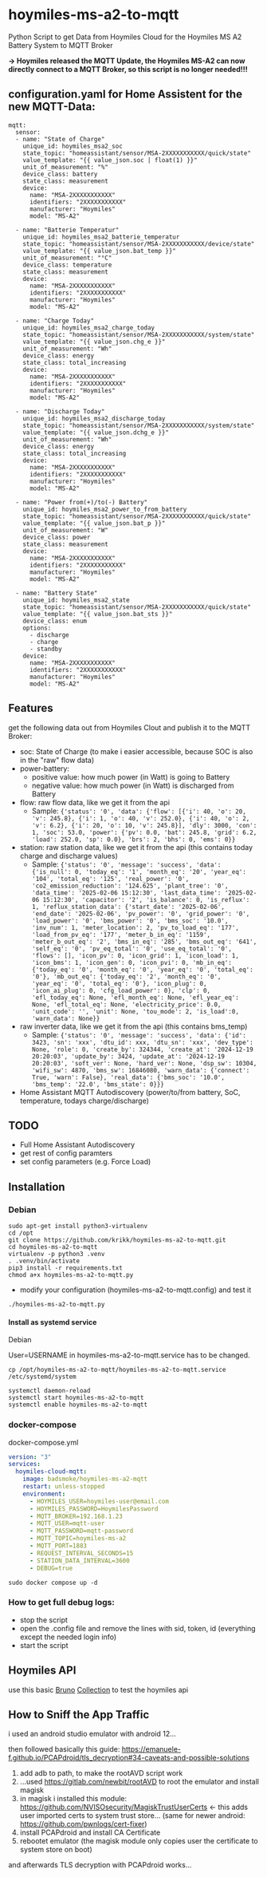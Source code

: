 # hoymiles-ms-a2-to-mqtt
Python Script to get Data from Hoymiles Cloud for the Hoymiles MS A2 Battery System to MQTT Broker

**-> Hoymiles released the MQTT Update, the Hoymiles MS-A2 can now directly connect to a MQTT Broker, so this script is no longer needed!!!**

## configuration.yaml for Home Assistent for the new MQTT-Data:

```
mqtt:
  sensor:
  - name: "State of Charge"
    unique_id: hoymiles_msa2_soc
    state_topic: "homeassistant/sensor/MSA-2XXXXXXXXXXX/quick/state"
    value_template: "{{ value_json.soc | float(1) }}"
    unit_of_measurement: "%"
    device_class: battery
    state_class: measurement
    device:
      name: "MSA-2XXXXXXXXXXX"
      identifiers: "2XXXXXXXXXXX"
      manufacturer: "Hoymiles"
      model: "MS-A2"

  - name: "Batterie Temperatur"
    unique_id: hoymiles_msa2_batterie_temperatur
    state_topic: "homeassistant/sensor/MSA-2XXXXXXXXXXX/device/state"
    value_template: "{{ value_json.bat_temp }}"
    unit_of_measurement: "°C"
    device_class: temperature
    state_class: measurement
    device:
      name: "MSA-2XXXXXXXXXXX"
      identifiers: "2XXXXXXXXXXX"
      manufacturer: "Hoymiles"
      model: "MS-A2"

  - name: "Charge Today"
    unique_id: hoymiles_msa2_charge_today
    state_topic: "homeassistant/sensor/MSA-2XXXXXXXXXXX/system/state"
    value_template: "{{ value_json.chg_e }}"
    unit_of_measurement: "Wh"
    device_class: energy
    state_class: total_increasing
    device:
      name: "MSA-2XXXXXXXXXXX"
      identifiers: "2XXXXXXXXXXX"
      manufacturer: "Hoymiles"
      model: "MS-A2"

  - name: "Discharge Today"
    unique_id: hoymiles_msa2_discharge_today
    state_topic: "homeassistant/sensor/MSA-2XXXXXXXXXXX/system/state"
    value_template: "{{ value_json.dchg_e }}"
    unit_of_measurement: "Wh"
    device_class: energy
    state_class: total_increasing
    device:
      name: "MSA-2XXXXXXXXXXX"
      identifiers: "2XXXXXXXXXXX"
      manufacturer: "Hoymiles"
      model: "MS-A2"

  - name: "Power from(+)/to(-) Battery"
    unique_id: hoymiles_msa2_power_to_from_battery
    state_topic: "homeassistant/sensor/MSA-2XXXXXXXXXXX/quick/state"
    value_template: "{{ value_json.bat_p }}"
    unit_of_measurement: "W"
    device_class: power
    state_class: measurement
    device:
      name: "MSA-2XXXXXXXXXXX"
      identifiers: "2XXXXXXXXXXX"
      manufacturer: "Hoymiles"
      model: "MS-A2"

  - name: "Battery State"
    unique_id: hoymiles_msa2_state
    state_topic: "homeassistant/sensor/MSA-2XXXXXXXXXXX/quick/state"
    value_template: "{{ value_json.bat_sts }}"
    device_class: enum
    options:
      - discharge
      - charge
      - standby
    device:
      name: "MSA-2XXXXXXXXXXX"
      identifiers: "2XXXXXXXXXXX"
      manufacturer: "Hoymiles"
      model: "MS-A2"

```

## Features
get the following data out from Hoymiles Clout and publish it to the MQTT Broker:
- soc: State of Charge (to make i easier accessible, because SOC is also in the "raw" flow data)
- power-battery:
  - positive value: how much power (in Watt) is going to Battery
  - negative value: how much power (in Watt) is discharged from Battery
- flow: raw flow data, like we get it from the api
  - Sample: ```{'status': '0', 'data': {'flow': [{'i': 40, 'o': 20, 'v': 245.8}, {'i': 1, 'o': 40, 'v': 252.0}, {'i': 40, 'o': 2, 'v': 6.2}, {'i': 20, 'o': 10, 'v': 245.8}], 'dly': 3000, 'con': 1, 'soc': 53.0, 'power': {'pv': 0.0, 'bat': 245.8, 'grid': 6.2, 'load': 252.0, 'sp': 0.0}, 'brs': 2, 'bhs': 0, 'ems': 0}}```
- station: raw station data, like we get it from the api (this contains today charge and discharge values)
  - Sample: ```{'status': '0', 'message': 'success', 'data': {'is_null': 0, 'today_eq': '1', 'month_eq': '20', 'year_eq': '104', 'total_eq': '125', 'real_power': '0', 'co2_emission_reduction': '124.625', 'plant_tree': '0', 'data_time': '2025-02-06 15:12:30', 'last_data_time': '2025-02-06 15:12:30', 'capacitor': '2', 'is_balance': 0, 'is_reflux': 1, 'reflux_station_data': {'start_date': '2025-02-06', 'end_date': '2025-02-06', 'pv_power': '0', 'grid_power': '0', 'load_power': '0', 'bms_power': '0', 'bms_soc': '10.0', 'inv_num': 1, 'meter_location': 2, 'pv_to_load_eq': '177', 'load_from_pv_eq': '177', 'meter_b_in_eq': '1159', 'meter_b_out_eq': '2', 'bms_in_eq': '285', 'bms_out_eq': '641', 'self_eq': '0', 'pv_eq_total': '0', 'use_eq_total': '0', 'flows': [], 'icon_pv': 0, 'icon_grid': 1, 'icon_load': 1, 'icon_bms': 1, 'icon_gen': 0, 'icon_pvi': 0, 'mb_in_eq': {'today_eq': '0', 'month_eq': '0', 'year_eq': '0', 'total_eq': '0'}, 'mb_out_eq': {'today_eq': '2', 'month_eq': '0', 'year_eq': '0', 'total_eq': '0'}, 'icon_plug': 0, 'icon_ai_plug': 0, 'cfg_load_power': 0}, 'clp': 0, 'efl_today_eq': None, 'efl_month_eq': None, 'efl_year_eq': None, 'efl_total_eq': None, 'electricity_price': 0.0, 'unit_code': '', 'unit': None, 'tou_mode': 2, 'is_load':0, 'warn_data': None}}```
- raw inverter data, like we get it from the api (this contains bms_temp)
  - Sample: ```{'status': '0', 'message': 'success', 'data': {'id': 3423, 'sn': 'xxx', 'dtu_id': xxx, 'dtu_sn': 'xxx', 'dev_type': None, 'role': 0, 'create_by': 324344, 'create_at': '2024-12-19 20:20:03', 'update_by': 3424, 'update_at': '2024-12-19 20:20:03', 'soft_ver': None, 'hard_ver': None, 'dsp_sw': 10304, 'wifi_sw': 4870, 'bms_sw': 16846080, 'warn_data': {'connect': True, 'warn': False}, 'real_data': {'bms_soc': '10.0', 'bms_temp': '22.0', 'bms_state': 0}}}```
- Home Assistant MQTT Autodiscovery (power/to/from battery, SoC, temperature, todays charge/discharge)

## TODO
- Full Home Assistant Autodiscovery
- get rest of config paramters
- set config parameters (e.g. Force Load)

## Installation

### Debian

```shell
sudo apt-get install python3-virtualenv
cd /opt
git clone https://github.com/krikk/hoymiles-ms-a2-to-mqtt.git
cd hoymiles-ms-a2-to-mqtt
virtualenv -p python3 .venv
. .venv/bin/activate
pip3 install -r requirements.txt
chmod a+x hoymiles-ms-a2-to-mqtt.py
```


* modify your configuration (hoymiles-ms-a2-to-mqtt.config) and test it
```
./hoymiles-ms-a2-to-mqtt.py
```

#### Install as systemd service
Debian

User=USERNAME in hoymiles-ms-a2-to-mqtt.service has to be changed.

```
cp /opt/hoymiles-ms-a2-to-mqtt/hoymiles-ms-a2-to-mqtt.service /etc/systemd/system
```


```
systemctl daemon-reload
systemctl start hoymiles-ms-a2-to-mqtt
systemctl enable hoymiles-ms-a2-to-mqtt
```

### docker-compose

docker-compose.yml
```yml
version: "3"
services:
  hoymiles-cloud-mqtt:
    image: badsmoke/hoymiles-ms-a2-mqtt    
    restart: unless-stopped
    environment:
      - HOYMILES_USER=hoymiles-user@email.com
      - HOYMILES_PASSWORD=HoymilesPassword
      - MQTT_BROKER=192.168.1.23
      - MQTT_USER=mqtt-user
      - MQTT_PASSWORD=mqtt-password
      - MQTT_TOPIC=hoymiles-ms-a2
      - MQTT_PORT=1883
      - REQUEST_INTERVAL_SECONDS=15
      - STATION_DATA_INTERVAL=3600
      - DEBUG=true
```
`sudo docker compose up -d`


### How to get full debug logs:
- stop the script
- open the .config file and remove the lines with sid, token, id (everything except the needed login info)
- start the script

## Hoymiles API
use this basic [Bruno](https://www.usebruno.com/) [Collection](https://github.com/krikk/hoymiles-ms-a2-to-mqtt/tree/main/hoymiles-api) to test the hoymiles api


## How to Sniff the App Traffic

i used an android studio emulator with android 12... 

then followed basically this guide: https://emanuele-f.github.io/PCAPdroid/tls_decryption#34-caveats-and-possible-solutions 

1. add adb to path, to make the rootAVD script work
2. ...used https://gitlab.com/newbit/rootAVD to root the emulator and install magisk
3. in magisk i installed this module: https://github.com/NVISOsecurity/MagiskTrustUserCerts <- this adds user imported certs to system trust store... (same for newer android: https://github.com/pwnlogs/cert-fixer) 
4. install PCAPdroid and install CA Certificate
5. rebootet emulator (the magisk module only copies user the certificate to system store on boot)

and afterwards TLS decryption with PCAPdroid works...
